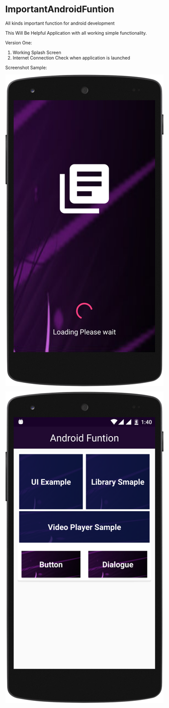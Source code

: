 # ImportantAndroidFuntion
All kinds important function for android development

This Will Be Helpful Application with all working simple functionality. 

Version One: 

1. Working Splash Screen
2. Internet Connection Check when application is launched 

Screenshot Sample:


![1 Splash Screen](https://github.com/oliah/ImportantAndroidFuntion/blob/master/Splash.png)


![1 Main Dash Board](https://github.com/oliah/ImportantAndroidFuntion/blob/master/MainActivity.png)


